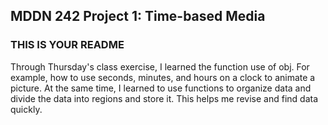 ## MDDN 242 Project 1: Time-based Media  

### THIS IS YOUR README

Through Thursday's class exercise, I learned the function use of obj. For example, how to use seconds, minutes, and hours on a clock to animate a picture.
At the same time, I learned to use functions to organize data and divide the data into regions and store it. This helps me revise and find data quickly.

